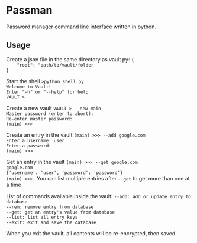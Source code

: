 Passman
=======
Password manager command line interface written in python.

Usage
-----
Create a json file in the same directory as vault.py:
`{`\
`    "root": "path/to/vault/folder`\
`}`

Start the shell
`>python shell.py`\
`Welcome to Vault!`\
`Enter "-h" or "--help" for help`\
`VAULT > `

Create a new vault
`VAULT > --new main`\
`Master password (enter to abort): `\
`Re-enter master password: `\
`(main) >>> `

Create an entry in the vault
`(main) >>> --add google.com`\
`Enter a username: user`\
`Enter a password: `\
`(main) >>> `

Get an entry in the vault
`(main) >>> --get google.com`\
`google.com`\
`{'username': 'user', 'password': 'password'}`\
`(main) >>> `
You can list multiple entries after `--get` to get more than one at a time

List of commands available inside the vault:
`--add: add or update entry to database`\
`--rem: remove entry from database`\
`--get: get an entry's value from database`\
`--list: list all entry keys`\
`--exit: exit and save the database`

When you exit the vault, all contents will be re-encrypted, then saved.